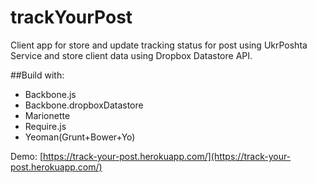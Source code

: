 trackYourPost
=============

Client app for store and update tracking status for post using UkrPoshta Service and store client data using Dropbox Datastore API.

##Build with:
- Backbone.js
- Backbone.dropboxDatastore
- Marionette
- Require.js
- Yeoman(Grunt+Bower+Yo)

Demo: [https://track-your-post.herokuapp.com/](https://track-your-post.herokuapp.com/)

